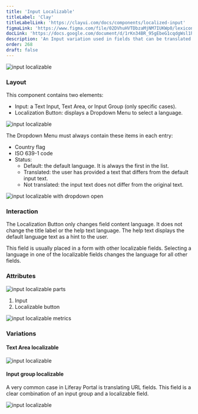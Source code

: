 ```yaml
---
title: 'Input Localizable'
titleLabel: 'Clay'
titleLabelLink: 'https://clayui.com/docs/components/localized-input'
figmaLink: 'https://www.figma.com/file/02DVhuHVTDbzaMjNM7IUKWp0/lexicon?node-id=6033%3A2985'
docLink: 'https://docs.google.com/document/d/1rKn34BR_95gEbeG1cqdgWsl1h6buo1MPdG9Jrgz_xU4/edit?usp=sharing'
description: 'An Input variation used in fields that can be translated into multiple languages.'
order: 268
draft: false
---
```


![input localizable](/images/lexicon/InputLocalizable.jpg)

### Layout

This component contains two elements:

-   Input: a Text Input, Text Area, or Input Group (only specific cases).
-   Localization Button: displays a Dropdown Menu to select a language.

![input localizable](/images/lexicon/InputLocalizable.jpg)

The Dropdown Menu must always contain these items in each entry:

-   Country flag
-   ISO 639-1 code
-   Status:
    -   Default: the default language. It is always the first in the list.
    -   Translated: the user has provided a text that differs from the default input text.
    -   Not translated: the input text does not differ from the original text.

![input localizable with dropdown open](/images/lexicon/InputLocalizableOpen.jpg)

### Interaction

The Localization Button only changes field content language. It does not change the title label or the help text language. The help text displays the default language text as a hint to the user.

This field is usually placed in a form with other localizable fields. Selecting a language in one of the localizable fields changes the language for all other fields.

### Attributes

![input localizable parts](/images/lexicon/InputLocalizableParts.jpg)

1. Input 
2. Localizable button

![input localizable metrics](/images/lexicon/InputLocalizableMetrics.jpg)

### Variations

#### Text Area localizable

![input localizable](/images/lexicon/InputLocalizableArea.jpg)

#### Input group localizable

A very common case in Liferay Portal is translating URL fields. This field is a clear combination of an input group and a localizable field.

![input localizable](/images/lexicon/InputLocalizableGroupUrl.jpg)
